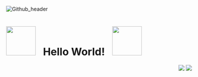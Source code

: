 ![Github_header](https://user-images.githubusercontent.com/88898454/162613510-d24014b6-b4ea-4f67-ba4a-19b4d956ceab.png)

<h1 align="left">
  <img src="https://user-images.githubusercontent.com/88898454/162615569-25a9d7d3-9235-4322-805f-1438d2b79e43.gif" width="80">
  &nbsp; Hello World! &nbsp;
  <img src="https://user-images.githubusercontent.com/88898454/162615569-25a9d7d3-9235-4322-805f-1438d2b79e43.gif" width="80">
</h1>


<div align="right">
  <img src="https://readme-typing-svg.herokuapp.com?font=Poppins&duration=4000&lines=I+am+Furqan;A+Computer+Science+Student">
  <img src="https://media1.giphy.com/media/9rtpurjbqiqZXbBBet/giphy.gif">
</div>

<!--[![Typing SVG](https://readme-typing-svg.herokuapp.com?font=Poppins&duration=4000&lines=I+am+Furqan;A+Computer+Science+Student)](https://git.io/typing-svg)


 <!-- <p align="left">
**heyyfurqan/heyyfurqan** is a ✨ _special_ ✨ repository because its `README.md` (this file) appears on your GitHub profile.

Here are some ideas to get you started:

- 🔭 I’m currently working on ...
- 🌱 I’m currently learning ...
- 👯 I’m looking to collaborate on ...
- 🤔 I’m looking for help with ...
- 💬 Ask me about ...
- 📫 How to reach me: ...
- 😄 Pronouns: ...
- ⚡ Fun fact: ...
</p>
